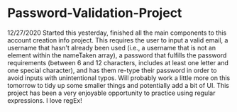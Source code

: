 # Password-Validation-Project

12/27/2020
Started this yesterday, finished all the main components to this account creation info project. This requires the user to input a valid email, a username that hasn't already been used (i.e., a username that is not an element within the nameTaken array), a password that fulfills the password requirements (between 6 and 12 characters, includes at least one letter and one special character), and has them re-type their password in order to avoid inputs with unintentional typos. Will probably work a little more on this tomorrow to tidy up some smaller things and potentially add a bit of UI. This project has been a very enjoyable opportunity to practice using regular expressions. I love regEx!